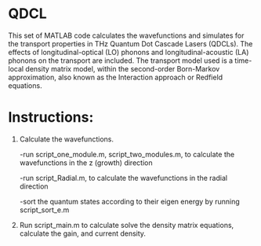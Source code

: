 # QDCL

This set of MATLAB code calculates the wavefunctions and simulates for the transport properties in THz 
Quantum Dot Cascade Lasers (QDCLs). The effects of longitudinal-optical (LO) phonons and longitudinal-acoustic (LA) phonons on the transport are included. The transport model used is a time-local density matrix model, within the second-order Born-Markov approximation, also known as the Interaction approach or Redfield equations.

# Instructions: 
1. Calculate the wavefunctions. 

   -run script_one_module.m, script_two_modules.m, to calculate the wavefunctions in the z (growth) direction 
   
   -run script_Radial.m, to calculate the wavefunctions in the radial direction 
   
   -sort the quantum states according to their eigen energy by running script_sort_e.m
   
2. Run script_main.m to calculate solve the density matrix equations, calculate the gain, and current density.
